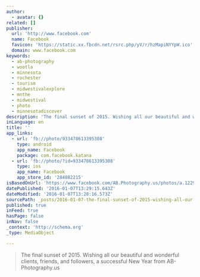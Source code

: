 ```yaml
---
author:
  - avatar: {}
related: []
publisher:
  url: 'http://www.facebook.com'
  name: Facebook
  favicon: 'https://static.xx.fbcdn.net/rsrc.php/yV/r/hzMapiNYYpW.ico'
  domain: www.facebook.com
keywords:
  - ab-photography
  - wootla
  - minnesota
  - rochester
  - tourism
  - midwestivalexplore
  - mnthe
  - midwestival
  - photo
  - minnesotadiscover
description: 'The final sunset of 2015. Wishing all our beautiful and wonderful clients, friends, and followers, a successful New Year from AB-Photography.us'
inLanguage: en
title: ''
app_links:
  - url: 'fb://photo/933478613395308'
    type: android
    app_name: Facebook
    package: com.facebook.katana
  - url: 'fb://photo/?id=933478613395308'
    type: ios
    app_name: Facebook
    app_store_id: '284882215'
isBasedOnUrl: 'https://www.facebook.com/AB.Photography.us/photos/a.122933917783119.25643.104905329585978/933478613395308/?type=3'
datePublished: '2016-01-07T13:29:15.643Z'
dateModified: '2016-01-07T13:28:16.573Z'
sourcePath: _posts/2016-01-07-the-final-sunset-of-2015-wishing-all-our-beautiful-and-wond.md
published: true
inFeed: true
hasPage: false
inNav: false
_context: 'http://schema.org'
_type: MediaObject

---
```

> The final sunset of 2015&period; Wishing all our beautiful and wonderful clients&comma; friends&comma; and followers&comma; a successful New Year from AB-Photography&period;us